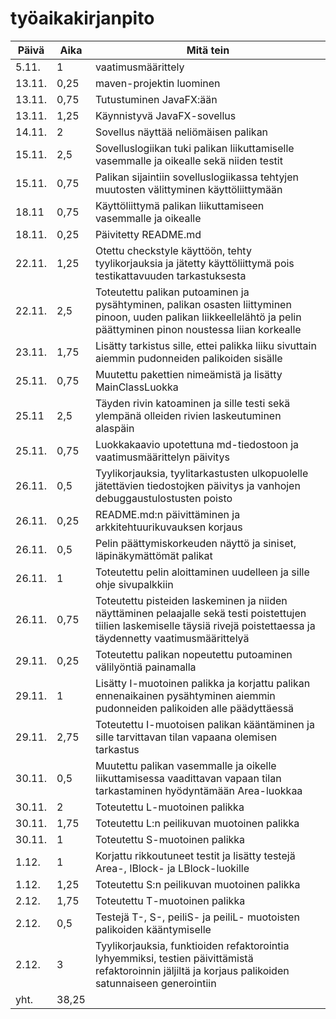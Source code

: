 # työaikakirjanpito

Päivä | Aika | Mitä tein
------|------|----------
5.11. | 1 | vaatimusmäärittely
13.11. | 0,25 | maven-projektin luominen
13.11. | 0,75 | Tutustuminen JavaFX:ään
13.11. | 1,25 | Käynnistyvä JavaFX-sovellus
14.11. | 2 | Sovellus näyttää neliömäisen palikan
15.11. | 2,5 | Sovelluslogiikan tuki palikan liikuttamiselle vasemmalle ja oikealle sekä niiden testit
15.11. | 0,75 | Palikan sijaintiin sovelluslogiikassa tehtyjen muutosten välittyminen käyttöliittymään
18.11 | 0,75 | Käyttöliittymä palikan liikuttamiseen vasemmalle ja oikealle
18.11. | 0,25 | Päivitetty README.md
22.11. | 1,25 | Otettu checkstyle käyttöön, tehty tyylikorjauksia ja jätetty käyttöliittymä pois testikattavuuden tarkastuksesta
22.11. | 2,5 | Toteutettu palikan putoaminen ja pysähtyminen, palikan osasten liittyminen pinoon, uuden palikan liikkeellelähtö ja pelin päättyminen pinon noustessa liian korkealle
23.11. | 1,75 | Lisätty tarkistus sille, ettei palikka liiku sivuttain aiemmin pudonneiden palikoiden sisälle
25.11. | 0,75 | Muutettu pakettien nimeämistä ja lisätty MainClassLuokka
25.11 | 2,5 | Täyden rivin katoaminen ja sille testi sekä ylempänä olleiden rivien laskeutuminen alaspäin
25.11. | 0,75 |Luokkakaavio upotettuna md-tiedostoon ja vaatimusmäärittelyn päivitys 
26.11. | 0,5 | Tyylikorjauksia, tyylitarkastusten ulkopuolelle jätettävien tiedostojken päivitys ja vanhojen debuggaustulostusten poisto
26.11. | 0,25 | README.md:n päivittäminen ja arkkitehtuurikuvauksen korjaus
26.11. | 0,5 | Pelin päättymiskorkeuden näyttö ja siniset, läpinäkymättömät palikat
26.11. | 1 | Toteutettu pelin aloittaminen uudelleen ja sille ohje sivupalkkiin
26.11. | 0,75 |  Toteutettu pisteiden laskeminen ja niiden näyttäminen pelaajalle sekä testi poistettujen tiilien laskemiselle täysiä rivejä poistettaessa ja täydennetty vaatimusmäärittelyä
29.11. | 0,25 | Toteutettu palikan nopeutettu putoaminen välilyöntiä painamalla
29.11. | 1 | Lisätty I-muotoinen palikka ja korjattu palikan ennenaikainen pysähtyminen aiemmin pudonneiden palikoiden alle päädyttäessä
29.11. | 2,75 | Toteutettu I-muotoisen palikan kääntäminen ja sille tarvittavan tilan vapaana olemisen tarkastus
30.11. | 0,5 | Muutettu palikan vasemmalle ja oikelle liikuttamisessa vaadittavan vapaan tilan tarkastaminen hyödyntämään Area-luokkaa
30.11. | 2 | Toteutettu L-muotoinen palikka
30.11. | 1,75 | Toteutettu L:n peilikuvan muotoinen palikka
30.11. | 1 | Toteutettu S-muotoinen palikka
1.12. | 1 | Korjattu rikkoutuneet testit ja lisätty testejä Area-, IBlock- ja LBlock-luokille
1.12. | 1,25 | Toteutettu S:n peilikuvan muotoinen palikka
2.12. | 1,75 | Toteutettu T-muotoinen palikka
2.12. | 0,5 | Testejä T-, S-, peiliS- ja peiliL- muotoisten palikoiden kääntymiselle
2.12. | 3 | Tyylikorjauksia, funktioiden refaktorointia lyhyemmiksi, testien päivittämistä refaktoroinnin jäljiltä ja korjaus palikoiden satunnaiseen generointiin
yht. | 38,25
